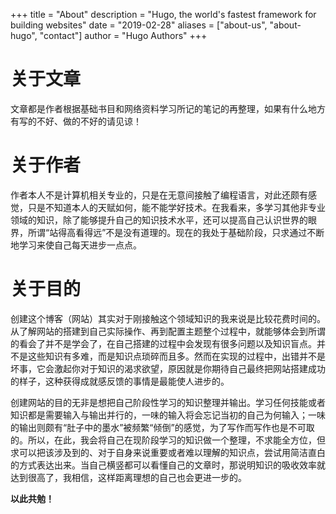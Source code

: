+++
title = "About"
description = "Hugo, the world's fastest framework for building websites"
date = "2019-02-28"
aliases = ["about-us", "about-hugo", "contact"]
author = "Hugo Authors"
+++


# 关于文章

文章都是作者根据基础书目和网络资料学习所记的笔记的再整理，如果有什么地方有写的不好、做的不好的请见谅！

# 关于作者

作者本人不是计算机相关专业的，只是在无意间接触了编程语言，对此还颇有感觉，只是不知道本人的天赋如何，能不能学好技术。在我看来，多学习其他非专业领域的知识，除了能够提升自己的知识技术水平，还可以提高自己认识世界的眼界，所谓“站得高看得远”不是没有道理的。现在的我处于基础阶段，只求通过不断地学习来使自己每天进步一点点。

# 关于目的

创建这个博客（网站）其实对于刚接触这个领域知识的我来说是比较花费时间的。从了解网站的搭建到自己实际操作、再到配置主题整个过程中，就能够体会到所谓的看会了并不是学会了，在自己搭建的过程中会发现有很多问题以及知识盲点。并不是这些知识有多难，而是知识点琐碎而且多。然而在实现的过程中，出错并不是坏事，它会激起你对于知识的渴求欲望，原因就是你期待自己最终把网站搭建成功的样子，这种获得成就感反馈的事情是最能使人进步的。

创建网站的目的无非是想把自己阶段性学习的知识整理并输出。学习任何技能或者知识都是需要输入与输出并行的，一味的输入将会忘记当初的自己为何输入；一味的输出则颇有“肚子中的墨水”被频繁“倾倒”的感觉，为了写作而写作也是不可取的。所以，在此，我会将自己在现阶段学习的知识做一个整理，不求能全方位，但求可以把该涉及到的、对于自身来说重要或者难以理解的知识点，尝试用简洁直白的方式表达出来。当自己横竖都可以看懂自己的文章时，那说明知识的吸收效率就达到很高了，我相信，这样距离理想的自己也会更进一步的。



**以此共勉！**